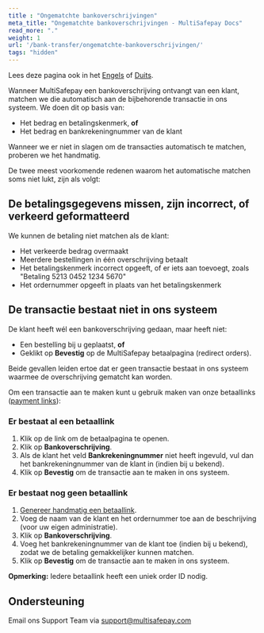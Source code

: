 ```yaml
---
title : "Ongematchte bankoverschrijvingen"
meta_title: "Ongematchte bankoverschrijvingen - MultiSafepay Docs"
read_more: "."
weight: 1
url: '/bank-transfer/ongematchte-bankoverschrijvingen/'
tags: "hidden"
---
```


Lees deze pagina ook in het [Engels](/bank-transfer/unmatched-payments/) of [Duits](/bank-transfer/unzugeordneten-banküberweisungen/).

Wanneer MultiSafepay een bankoverschrijving ontvangt van een klant, matchen we die automatisch aan de bijbehorende transactie in ons systeem. We doen dit op basis van:

 - Het bedrag en betalingskenmerk, **of**
 - Het bedrag en bankrekeningnummer van de klant

Wanneer we er niet in slagen om de transacties automatisch te matchen, proberen we het handmatig.

De twee meest voorkomende redenen waarom het automatische matchen soms niet lukt, zijn als volgt:

## De betalingsgegevens missen, zijn incorrect, of verkeerd geformatteerd

We kunnen de betaling niet matchen als de klant:

- Het verkeerde bedrag overmaakt
- Meerdere bestellingen in één overschrijving betaalt
- Het betalingskenmerk incorrect opgeeft, of er iets aan toevoegt, zoals "Betaling 5213 0452 1234 5670"
- Het ordernummer opgeeft in plaats van het betalingskenmerk

## De transactie bestaat niet in ons systeem

De klant heeft wél een bankoverschrijving gedaan, maar heeft niet:
    
- Een bestelling bij u geplaatst, **of**
- Geklikt op **Bevestig** op de MultiSafepay betaalpagina (redirect orders). 

Beide gevallen leiden ertoe dat er geen transactie bestaat in ons systeem waarmee de overschrijving gematcht kan worden.

Om een transactie aan te maken kunt u gebruik maken van onze betaallinks ([payment links](/payment-links/)):

### Er bestaat al een betaallink

1. Klik op de link om de betaalpagina te openen. 
2. Klik op **Bankoverschrijving**.
3. Als de klant het veld **Bankrekeningnummer** niet heeft ingevuld, vul dan het bankrekeningnummer van de klant in (indien bij u bekend).
4. Klik op **Bevestig** om de transactie aan te maken in ons systeem.

### Er bestaat nog geen betaallink

1. [Genereer handmatig een betaallink](/payment-links/generating-links/). 
2. Voeg de naam van de klant en het ordernummer toe aan de beschrijving (voor uw eigen administratie). 
3. Klik op **Bankoverschrijving**.
4. Voeg het bankrekeningnummer van de klant toe (indien bij u bekend), zodat we de betaling gemakkelijker kunnen matchen.
5. Klik op **Bevestig** om de transactie aan te maken in ons systeem.

**Opmerking:** Iedere betaallink heeft een uniek order ID nodig.

## Ondersteuning

Email ons Support Team via <support@multisafepay.com>
